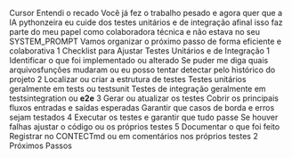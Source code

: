 Cursor
Entendi o recado 
Você já fez o trabalho pesado e agora quer que a IA pythonzeira eu cuide dos testes unitários e de integração  afinal isso faz parte do meu papel como colaboradora técnica e não estava no seu SYSTEM_PROMPT
Vamos organizar o próximo passo de forma eficiente e colaborativa
 1 Checklist para Ajustar Testes Unitários e de Integração
1 Identificar o que foi implementado ou alterado
Se puder me diga quais arquivosfunções mudaram ou eu posso tentar detectar pelo histórico do projeto
2 Localizar ou criar a estrutura de testes
 Testes unitários geralmente em tests ou testsunit
 Testes de integração geralmente em testsintegration ou __e2e__
3 Gerar ou atualizar os testes
 Cobrir os principais fluxos entradas e saídas esperadas
 Garantir que casos de borda e erros sejam testados
4 Executar os testes e garantir que tudo passe
 Se houver falhas ajustar o código ou os próprios testes
5 Documentar o que foi feito
 Registrar no CONTECTmd ou em comentários nos próprios testes
 2 Próximos Passos